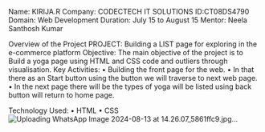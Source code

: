 Name: KIRIJA.R
Company: CODECTECH IT SOLUTIONS
ID:CT08DS4790  
Domain: Web Development 
Duration: July 15 to August 15
Mentor: Neela Santhosh Kumar

Overview of the Project PROJECT: Building a LIST page for exploring in the e-commerce 
platform Objective: The main objective of the project is to Build a yoga page using HTML and CSS code and outliers through visualisation.
Key Activities:
• Building the front page for the web.
• In that there as an Start button using the button we will traverse to next web page. 
• In the next page there will be the types of yoga will be listed using back button will return to home page.

Technology Used: 
• HTML 
• CSS ![Uploading WhatsApp Image 2024-08-13 at 14.26.07_5861ffc9.jpg…]()

